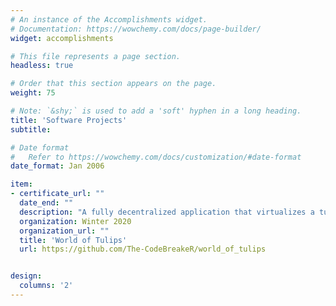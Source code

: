 ```yaml
---
# An instance of the Accomplishments widget.
# Documentation: https://wowchemy.com/docs/page-builder/
widget: accomplishments

# This file represents a page section.
headless: true

# Order that this section appears on the page.
weight: 75

# Note: `&shy;` is used to add a 'soft' hyphen in a long heading.
title: 'Software Projects'
subtitle:

# Date format
#   Refer to https://wowchemy.com/docs/customization/#date-format
date_format: Jan 2006

item:
- certificate_url: ""
  date_end: ""
  description: "A fully decentralized application that virtualizes a tulip growing community"
  organization: Winter 2020
  organization_url: ""
  title: 'World of Tulips'
  url: https://github.com/The-CodeBreakeR/world_of_tulips


design:
  columns: '2' 
---
```

